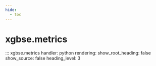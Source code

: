 ```yaml
---
hide:
  - toc
---
```


# xgbse.metrics
::: xgbse.metrics
    handler: python
    rendering:
      show_root_heading: false
      show_source: false
      heading_level: 3
